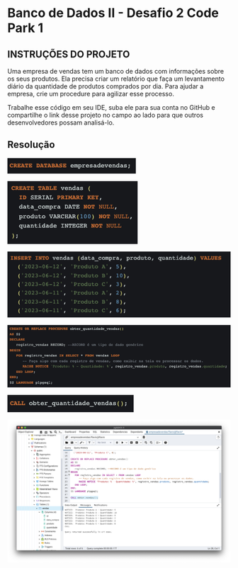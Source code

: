# Banco de Dados II - Desafio 2 Code Park 1

## INSTRUÇÕES DO PROJETO

Uma empresa de vendas tem um banco de dados com informações sobre os seus produtos. Ela precisa criar um relatório que faça um levantamento diário da quantidade de produtos comprados por dia. Para ajudar a empresa, crie um procedure para agilizar esse processo.

Trabalhe esse código em seu IDE, suba ele para sua conta no GitHub e compartilhe o link desse projeto no campo ao lado para que outros desenvolvedores possam analisá-lo.

## Resolução

![Resolução01](./img/1.png)

![Resolução02](./img/2.png)

![Resolução03](./img/3.png)

![Resolução04](./img/4.png)

![Resolução05](./img/5.png)

![Imagem de um banco de dados real](./img/banco%20de%20dados%20real.png)
